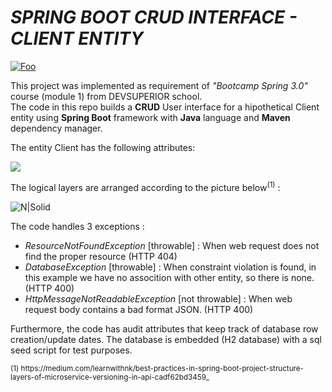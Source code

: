 # **_SPRING BOOT CRUD INTERFACE - CLIENT ENTITY_**

[![Foo](https://rgiovann.github.io/image-repo/devsuperior.jpg)](https://devsuperior.com.br/)

This project was implemented as requirement of _"Bootcamp Spring 3.0"_ course (module 1) from DEVSUPERIOR school.  
The code in this repo builds a **CRUD** User interface for a hipothetical Client entity using **Spring Boot** framework with **Java** language
and **Maven** dependency manager.

The entity Client has the following attributes:

![](https://rgiovann.github.io/image-repo/client_astah.png)

The logical layers are arranged according to the picture below<sup>(1)</sup> :

![N|Solid](https://miro.medium.com/max/1100/1*xA9ZqDzT3_yfZfur3GW61A.webp)

The code handles 3 exceptions :

-   _ResourceNotFoundException_ [throwable] : When web request does not find the proper resource (HTTP 404)
-   _DatabaseException_ [throwable] : When constraint violation is found, in this example we have no assocition with other entity, so there is none. (HTTP 400)
-   _HttpMessageNotReadableException_ [not throwable] : When web request body contains a bad format JSON. (HTTP 400)

Furthermore, the code has audit attributes that keep track of database row creation/update dates. The database is embedded (H2 database) with a sql seed script for test purposes.

<sub>
(1) https://medium.com/learnwithnk/best-practices-in-spring-boot-project-structure-layers-of-microservice-versioning-in-api-cadf62bd3459_
</sub>
